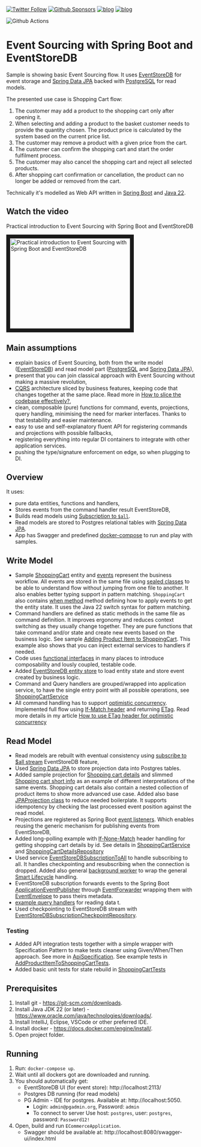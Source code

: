 [![Twitter Follow](https://img.shields.io/twitter/follow/oskar_at_net?style=social)](https://twitter.com/oskar_at_net) [![Github Sponsors](https://img.shields.io/static/v1?label=Sponsor&message=%E2%9D%A4&logo=GitHub&link=https://github.com/sponsors/oskardudycz/)](https://github.com/sponsors/oskardudycz/) [![blog](https://img.shields.io/badge/blog-event--driven.io-brightgreen)](https://event-driven.io/?utm_source=event_sourcing_jvm) [![blog](https://img.shields.io/badge/%F0%9F%9A%80-Architecture%20Weekly-important)](https://www.architecture-weekly.com/?utm_source=event_sourcing_jvm) 

![Github Actions](https://github.com/oskardudycz/EventSourcing.JVM/actions/workflows/samples_event-sourcing-esdb-simple.yml/badge.svg?branch=main) 

# Event Sourcing with Spring Boot and EventStoreDB

Sample is showing basic Event Sourcing flow. It uses [EventStoreDB](https://developers.eventstore.com/) for event storage and [Spring Data JPA](https://spring.io/projects/spring-data-jpa) backed with [PostgreSQL](https://www.postgresql.org/) for read models. 

The presented use case is Shopping Cart flow:
1. The customer may add a product to the shopping cart only after opening it.
2. When selecting and adding a product to the basket customer needs to provide the quantity chosen. The product price is calculated by the system based on the current price list.
3. The customer may remove a product with a given price from the cart.
4. The customer can confirm the shopping cart and start the order fulfilment process.
5. The customer may also cancel the shopping cart and reject all selected products.
6. After shopping cart confirmation or cancellation, the product can no longer be added or removed from the cart.

Technically it's modelled as Web API written in [Spring Boot](https://spring.io/projects/spring-boot) and [Java 22](https://www.oracle.com/java/technologies/downloads/). 

## Watch the video

Practical introduction to Event Sourcing with Spring Boot and EventStoreDB

<a href="https://www.youtube.com/watch?v=LaUSPtwFLSg" target="_blank"><img src="https://img.youtube.com/vi/LaUSPtwFLSg/0.jpg" alt="Practical introduction to Event Sourcing with Spring Boot and EventStoreDB" width="320" height="240" border="10" /></a>

## Main assumptions
- explain basics of Event Sourcing, both from the write model ([EventStoreDB](https://developers.eventstore.com/)) and read model part ([PostgreSQL](https://www.postgresql.org/) and [Spring Data JPA](https://spring.io/projects/spring-data-jpa)),
- present that you can join classical approach with Event Sourcing without making a massive revolution,
- [CQRS](https://event-driven.io/en/cqrs_facts_and_myths_explained/) architecture sliced by business features, keeping code that changes together at the same place. Read more in [How to slice the codebase effectively?](https://event-driven.io/en/how_to_slice_the_codebase_effectively/),
- clean, composable (pure) functions for command, events, projections, query handling, minimising the need for marker interfaces. Thanks to that testability and easier maintenance.
- easy to use and self-explanatory fluent API for registering commands and projections with possible fallbacks,
- registering everything into regular DI containers to integrate with other application services.
- pushing the type/signature enforcement on edge, so when plugging to DI.

## Overview

It uses:
- pure data entities, functions and handlers,
- Stores events from the command handler result EventStoreDB,
- Builds read models using [Subscription to `$all`](https://developers.eventstore.com/clients/grpc/subscribing-to-streams/#subscribing-to-all).
- Read models are stored to Postgres relational tables with [Spring Data JPA](https://spring.io/projects/spring-data-jpa).
- App has Swagger and predefined [docker-compose](./docker-compose.yml) to run and play with samples.

## Write Model
- Sample [ShoppingCart](./src/main/java/io/eventdriven/ecommerce/shoppingcarts/ShoppingCart.java) entity and [events](./src/main/java/io/eventdriven/ecommerce/shoppingcarts/ShoppingCartEvent.java) represent the business workflow. All events are stored in the same file using [sealed classes](https://blogs.oracle.com/javamagazine/post/java-sealed-classes-fight-ambiguity) to be able to understand flow without jumping from one file to another. It also enables better typing support in pattern matching. `ShoppingCart` also contains [when method](./src/main/java/io/eventdriven/ecommerce/shoppingcarts/ShoppingCart.java#L39) method defining how to apply events to get the entity state. It uses the Java 22 switch syntax for pattern matching.
- Command handlers are defined as static methods in the same file as command definition. It improves ergonomy and reduces context switching as they usually change together. They are pure functions that take command and/or state and create new events based on the business logic. See sample [Adding Product Item to ShoppingCart](./src/main/java/io/eventdriven/ecommerce/shoppingcarts/addingproductitem/AddProductItemToShoppingCart.java#L28). This example also shows that you can inject external services to handlers if needed.
- Code uses [functional interfaces](https://www.theserverside.com/blog/Coffee-Talk-Java-News-Stories-and-Opinions/Get-the-most-from-Java-Function-interface-with-this-example) in many places to introduce composability and lously coupled, testable code.
- Added [EventStoreDB entity store](./src/main/java/io/eventdriven/ecommerce/core/entities/EntityStore.java) to load entity state and store event created by business logic.
- Command and Query handlers are grouped/wrapped into application service, to have the single entry point with all possible operations, see [ShoppingCartService](./src/main/java/io/eventdriven/ecommerce/shoppingcarts/ShoppingCartService.java) 
- All command handling has to support [optimistic concurrency](https://event-driven.io/en/optimistic_concurrency_for_pessimistic_times/). Implemented full flow using [If-Match header](./src/main/java/io/eventdriven/ecommerce/api/controller/ShoppingCartsController.java#L87) and returning [ETag](./src/main/java/io/eventdriven/ecommerce/core/http/ETag.java). Read more details in my article [How to use ETag header for optimistic concurrency](https://event-driven.io/pl/how_to_use_etag_header_for_optimistic_concurrency/)

## Read Model
- Read models are rebuilt with eventual consistency using [subscribe to $all stream](https://developers.eventstore.com/clients/grpc/subscribing-to-streams/#subscribing-to-all) EventStoreDB feature,
- Used [Spring Data JPA](https://spring.io/projects/spring-data-jpa) to store projection data into Postgres tables.
- Added sample projection for [Shopping cart details](./src/main/java/io/eventdriven/ecommerce/shoppingcarts/gettingbyid/ShoppingCartDetailsProjection.java) and slimmed [Shopping cart short info](./src/main/java/io/eventdriven/ecommerce/shoppingcarts/gettingcarts/ShoppingCartShortInfo.java) as an example of different interpretations of the same events. Shopping cart details also contain a nested collection of product items to show more advanced use case. Added also base [JPAProjection class](./src/main/java/io/eventdriven/ecommerce/core/projections/JPAProjection.java) to reduce needed boilerplate. It supports idempotency by checking the last processed event position against the read model.
- Projections are registered as Spring Boot [event listeners](./src/main/java/io/eventdriven/ecommerce/shoppingcarts/gettingbyid/ShoppingCartDetailsProjection.java). Which enables reusing the generic mechanism for publishing events from EventStoreDB,
- Added long-polling example with [If-None-Match](https://developer.mozilla.org/en-US/docs/Web/HTTP/Headers/If-None-Match) header handling for getting shopping cart details by id. See details in [ShoppingCartService](./src/main/java/io/eventdriven/ecommerce/shoppingcarts/ShoppingCartService.java#L78) and [ShoppingCartDetailsRepository](./src/main/java/io/eventdriven/ecommerce/shoppingcarts/gettingbyid/ShoppingCartDetailsRepository.java#L13)
- Used service [EventStoreDBSubscriptionToAll](./src/main/java/io/eventdriven/ecommerce/core/subscriptions/EventStoreDBSubscriptionToAll.java) to handle subscribing to all. It handles checkpointing and resubscribing when the connection is dropped. Added also general [background worker](./src/main/java/io/eventdriven/ecommerce/api/backgroundworkers/EventStoreDBSubscriptionBackgroundWorker.java) to wrap the general [Smart Lifecycle](https://docs.spring.io/spring-framework/docs/current/javadoc-api/org/springframework/context/SmartLifecycle.html) handling.
- EventStoreDB subscription forwards events to the Spring Boot [ApplicationEventPublisher](https://reflectoring.io/spring-boot-application-events-explained/) through [EventForwarder](./src/main/java/io/eventdriven/ecommerce/core/events/EventForwarder.java) wrapping them with [EventEnvelope](./src/main/java/io/eventdriven/ecommerce/core/events/EventEnvelope.java) to pass theirs metadata.
- [example query handlers](./src/main/java/io/eventdriven/ecommerce/shoppingcarts/gettingbyid/GetShoppingCartById.java) for reading data t.
- Used checkpointing to EventStoreDB stream with [EventStoreDBSubscriptionCheckpointRepository](./src/main/java/io/eventdriven/ecommerce/core/subscriptions/EventStoreDBSubscriptionCheckpointRepository.java).

### Testing
- Added API integration tests together with a simple wrapper with Specification Pattern to make tests cleaner using Given/When/Then approach. See more in [ApiSpecification](./src/test/java/io/eventdriven/ecommerce/testing/ApiSpecification.java). See example tests in [AddProductItemToShoppingCartTests](./src/test/java/io/eventdriven/ecommerce/api/controller/AddProductItemToShoppingCartTests.java).
- Added basic unit tests for state rebuild in [ShoppingCartTests](./src/test/java/io/eventdriven/ecommerce/shoppingcarts/ShoppingCartTests.java)


## Prerequisites

1. Install git - https://git-scm.com/downloads.
2. Install Java JDK 22 (or later) - https://www.oracle.com/java/technologies/downloads/.
3. Install IntelliJ, Eclipse, VSCode or other preferred IDE.
4. Install docker - https://docs.docker.com/engine/install/.
5. Open project folder.

## Running

1. Run: `docker-compose up`.
2. Wait until all dockers got are downloaded and running.
3. You should automatically get:
    - EventStoreDB UI (for event store): http://localhost:2113/
    - Postgres DB running (for read models)
    - PG Admin - IDE for postgres. Available at: http://localhost:5050.
        - Login: `admin@pgadmin.org`, Password: `admin`
        - To connect to server Use host: `postgres`, user: `postgres`, password: `Password12!`
4. Open, build and run `ECommerceApplication`.
    - Swagger should be available at: http://localhost:8080/swagger-ui/index.html
